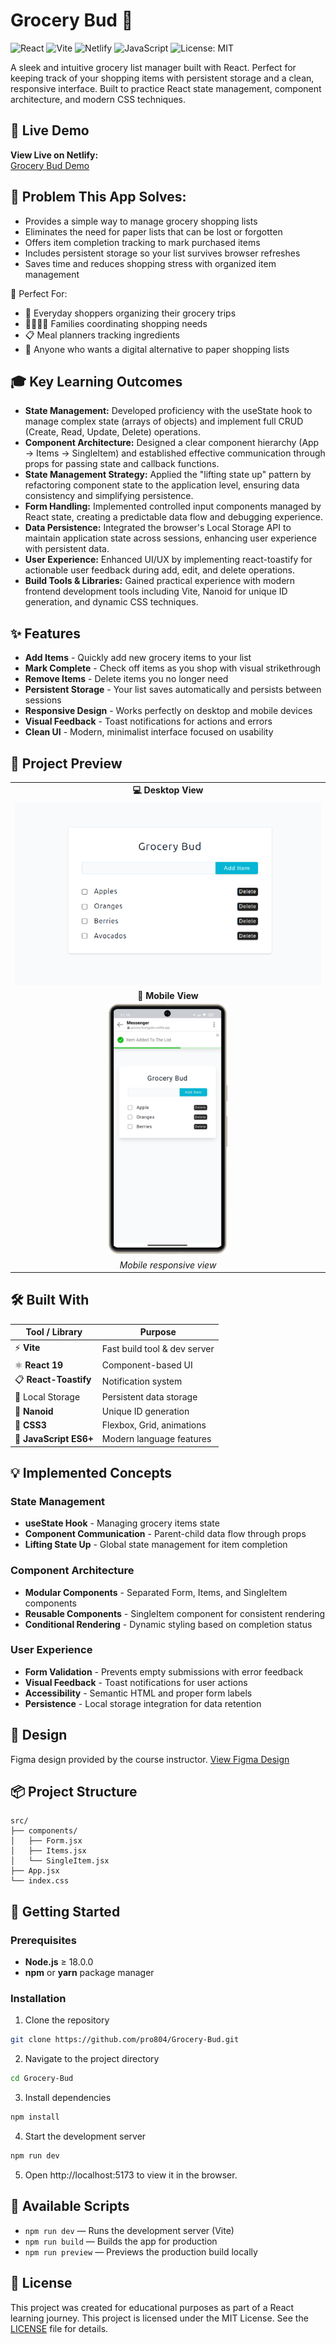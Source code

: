 # Grocery Bud 🛒

![React](https://img.shields.io/badge/React-19-blue?logo=react)
![Vite](https://img.shields.io/badge/Vite-Bundler-purple?logo=vite)
![Netlify](https://img.shields.io/badge/Deployed%20on-Netlify-green?logo=netlify)
![JavaScript](https://img.shields.io/badge/JavaScript-ES6+-yellow?logo=javascript)
![License: MIT](https://img.shields.io/badge/License-MIT-blue.svg)

A sleek and intuitive grocery list manager built with React. Perfect for keeping track of your shopping items with persistent storage and a clean, responsive interface. Built to practice React state management, component architecture, and modern CSS techniques.

## 🚀 Live Demo

**View Live on Netlify:**  
[Grocery Bud Demo ](https://grocery-bud-gpdev.netlify.app/)

## 🎯 Problem This App Solves:

- Provides a simple way to manage grocery shopping lists
- Eliminates the need for paper lists that can be lost or forgotten
- Offers item completion tracking to mark purchased items
- Includes persistent storage so your list survives browser refreshes
- Saves time and reduces shopping stress with organized item management

👥 Perfect For:

- 🛒 Everyday shoppers organizing their grocery trips
- 👨‍👩‍👧‍👦 Families coordinating shopping needs
- 📋 Meal planners tracking ingredients
- 📱 Anyone who wants a digital alternative to paper shopping lists

## 🎓 Key Learning Outcomes

- **State Management:** Developed proficiency with the useState hook to manage complex state (arrays of objects) and implement full CRUD (Create, Read, Update, Delete) operations.
- **Component Architecture:** Designed a clear component hierarchy (App → Items → SingleItem) and established effective communication through props for passing state and callback functions.
- **State Management Strategy:** Applied the "lifting state up" pattern by refactoring component state to the application level, ensuring data consistency and simplifying persistence.
- **Form Handling:** Implemented controlled input components managed by React state, creating a predictable data flow and debugging experience.
- **Data Persistence:** Integrated the browser's Local Storage API to maintain application state across sessions, enhancing user experience with persistent data.
- **User Experience:** Enhanced UI/UX by implementing react-toastify for actionable user feedback during add, edit, and delete operations.
- **Build Tools & Libraries:** Gained practical experience with modern frontend development tools including Vite, Nanoid for unique ID generation, and dynamic CSS techniques.

## ✨ Features

- **Add Items** - Quickly add new grocery items to your list
- **Mark Complete** - Check off items as you shop with visual strikethrough
- **Remove Items** - Delete items you no longer need
- **Persistent Storage** - Your list saves automatically and persists between sessions
- **Responsive Design** - Works perfectly on desktop and mobile devices
- **Visual Feedback** - Toast notifications for actions and errors
- **Clean UI** - Modern, minimalist interface focused on usability

## 📸 Project Preview

<table align="center">
  <tr>
    <td align="center"><strong>💻 Desktop View</strong></td>
  </tr>
  <tr>
    <td align="center"><img src="./src/assets/demo/Web-Screenshot.png" width="100%" alt="Desktop View showing Color Palette Generator"/></td>
  </tr>
  
  <tr>
    <td align="center"><strong>📱 Mobile View</strong></td>
  </tr>
  <tr>
    <td align="center"><img src="./src/assets/demo/Mobile-Screenshot.png" height="400" alt="Mobile View showing responsive design"/></td>
  </tr>
  <tr>
    <td align="center"><em>Mobile responsive view </em></td>
  </tr>
</table>

## 🛠️ Built With

| Tool / Library         | Purpose                      |
| ---------------------- | ---------------------------- |
| ⚡ **Vite**            | Fast build tool & dev server |
| ⚛️ **React 19**        | Component-based UI           |
| 📋 **React-Toastify**  | Notification system          |
| 💾 Local Storage       | Persistent data storage      |
| 🔑 **Nanoid**          | Unique ID generation         |
| 🎨 **CSS3**            | Flexbox, Grid, animations    |
| 📜 **JavaScript ES6+** | Modern language features     |

## 💡 Implemented Concepts

### State Management

- **useState Hook** - Managing grocery items state
- **Component Communication** - Parent-child data flow through props
- **Lifting State Up** - Global state management for item completion

### Component Architecture

- **Modular Components** - Separated Form, Items, and SingleItem components
- **Reusable Components** - SingleItem component for consistent rendering
- **Conditional Rendering** - Dynamic styling based on completion status

### User Experience

- **Form Validation** - Prevents empty submissions with error feedback
- **Visual Feedback** - Toast notifications for user actions
- **Accessibility** - Semantic HTML and proper form labels
- **Persistence** - Local storage integration for data retention

## 🎨 Design

Figma design provided by the course instructor.
[View Figma Design](https://www.figma.com/file/8rXGl68NoEmAhHpcV7aB5o/Grocery-bud?node-id=0%3A1&t=IMjjwDExGWpXdpQL-1)

## 📦 Project Structure

```text
src/
├── components/
│   ├── Form.jsx
│   ├── Items.jsx
│   └── SingleItem.jsx
├── App.jsx
└── index.css
```

## 🚀 Getting Started

### Prerequisites

- **Node.js** ≥ 18.0.0
- **npm** or **yarn** package manager

### Installation

1. Clone the repository

```bash
git clone https://github.com/pro804/Grocery-Bud.git
```

2. Navigate to the project directory

```bash
cd Grocery-Bud
```

3. Install dependencies

```bash
npm install
```

4. Start the development server

```bash
npm run dev
```

5. Open http://localhost:5173 to view it in the browser.

## 🔧 Available Scripts

- `npm run dev` — Runs the development server (Vite)
- `npm run build` — Builds the app for production
- `npm run preview` — Previews the production build locally

## 📄 License

This project was created for educational purposes as part of a React learning journey.
This project is licensed under the MIT License.
See the [LICENSE](LICENSE) file for details.
